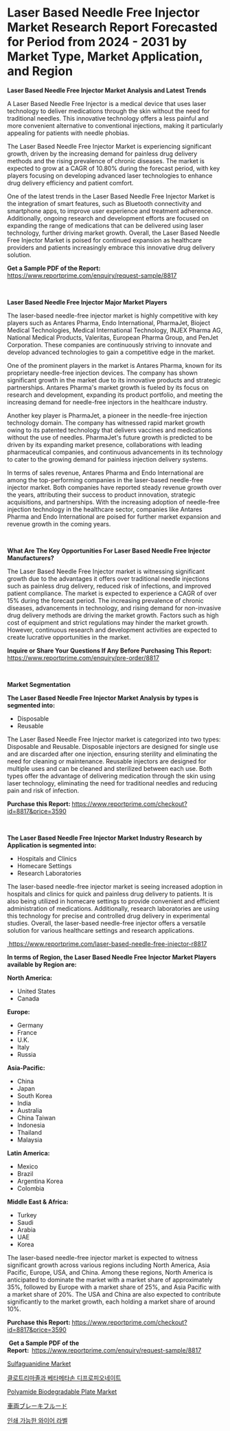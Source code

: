 <p><h1>Laser Based Needle Free Injector Market Research Report Forecasted for Period from 2024 -  2031 by Market Type, Market Application, and Region</h1></p><p><strong>Laser Based Needle Free Injector Market Analysis and Latest Trends</strong></p>
<p><p>A Laser Based Needle Free Injector is a medical device that uses laser technology to deliver medications through the skin without the need for traditional needles. This innovative technology offers a less painful and more convenient alternative to conventional injections, making it particularly appealing for patients with needle phobias.</p><p>The Laser Based Needle Free Injector Market is experiencing significant growth, driven by the increasing demand for painless drug delivery methods and the rising prevalence of chronic diseases. The market is expected to grow at a CAGR of 10.80% during the forecast period, with key players focusing on developing advanced laser technologies to enhance drug delivery efficiency and patient comfort.</p><p>One of the latest trends in the Laser Based Needle Free Injector Market is the integration of smart features, such as Bluetooth connectivity and smartphone apps, to improve user experience and treatment adherence. Additionally, ongoing research and development efforts are focused on expanding the range of medications that can be delivered using laser technology, further driving market growth. Overall, the Laser Based Needle Free Injector Market is poised for continued expansion as healthcare providers and patients increasingly embrace this innovative drug delivery solution.</p></p>
<p><strong>Get a Sample PDF of the Report:&nbsp;</strong> <a href="https://www.reportprime.com/enquiry/request-sample/8817">https://www.reportprime.com/enquiry/request-sample/8817</a></p>
<p>&nbsp;</p>
<p><strong>Laser Based Needle Free Injector Major Market Players</strong></p>
<p><p>The laser-based needle-free injector market is highly competitive with key players such as Antares Pharma, Endo International, PharmaJet, Bioject Medical Technologies, Medical International Technology, INJEX Pharma AG, National Medical Products, Valeritas, European Pharma Group, and PenJet Corporation. These companies are continuously striving to innovate and develop advanced technologies to gain a competitive edge in the market.</p><p>One of the prominent players in the market is Antares Pharma, known for its proprietary needle-free injection devices. The company has shown significant growth in the market due to its innovative products and strategic partnerships. Antares Pharma's market growth is fueled by its focus on research and development, expanding its product portfolio, and meeting the increasing demand for needle-free injectors in the healthcare industry. </p><p>Another key player is PharmaJet, a pioneer in the needle-free injection technology domain. The company has witnessed rapid market growth owing to its patented technology that delivers vaccines and medications without the use of needles. PharmaJet's future growth is predicted to be driven by its expanding market presence, collaborations with leading pharmaceutical companies, and continuous advancements in its technology to cater to the growing demand for painless injection delivery systems.</p><p>In terms of sales revenue, Antares Pharma and Endo International are among the top-performing companies in the laser-based needle-free injector market. Both companies have reported steady revenue growth over the years, attributing their success to product innovation, strategic acquisitions, and partnerships. With the increasing adoption of needle-free injection technology in the healthcare sector, companies like Antares Pharma and Endo International are poised for further market expansion and revenue growth in the coming years.</p></p>
<p>&nbsp;</p>
<p><strong>What Are The Key Opportunities For Laser Based Needle Free Injector Manufacturers?</strong></p>
<p><p>The Laser Based Needle Free Injector market is witnessing significant growth due to the advantages it offers over traditional needle injections such as painless drug delivery, reduced risk of infections, and improved patient compliance. The market is expected to experience a CAGR of over 15% during the forecast period. The increasing prevalence of chronic diseases, advancements in technology, and rising demand for non-invasive drug delivery methods are driving the market growth. Factors such as high cost of equipment and strict regulations may hinder the market growth. However, continuous research and development activities are expected to create lucrative opportunities in the market.</p></p>
<p><strong>Inquire or Share Your Questions If Any Before Purchasing This Report:</strong> <a href="https://www.reportprime.com/enquiry/pre-order/8817">https://www.reportprime.com/enquiry/pre-order/8817</a></p>
<p>&nbsp;</p>
<p><strong>Market Segmentation</strong></p>
<p><strong>The Laser Based Needle Free Injector Market Analysis by types is segmented into:</strong></p>
<p><ul><li>Disposable</li><li>Reusable</li></ul></p>
<p><p>The Laser Based Needle Free Injector market is categorized into two types: Disposable and Reusable. Disposable injectors are designed for single use and are discarded after one injection, ensuring sterility and eliminating the need for cleaning or maintenance. Reusable injectors are designed for multiple uses and can be cleaned and sterilized between each use. Both types offer the advantage of delivering medication through the skin using laser technology, eliminating the need for traditional needles and reducing pain and risk of infection.</p></p>
<p><strong>Purchase this Report:&nbsp;</strong><a href="https://www.reportprime.com/checkout?id=8817&price=3590">https://www.reportprime.com/checkout?id=8817&price=3590</a></p>
<p>&nbsp;</p>
<p><strong>The Laser Based Needle Free Injector Market Industry Research by Application is segmented into:</strong></p>
<p><ul><li>Hospitals and Clinics</li><li>Homecare Settings</li><li>Research Laboratories</li></ul></p>
<p><p>The laser-based needle-free injector market is seeing increased adoption in hospitals and clinics for quick and painless drug delivery to patients. It is also being utilized in homecare settings to provide convenient and efficient administration of medications. Additionally, research laboratories are using this technology for precise and controlled drug delivery in experimental studies. Overall, the laser-based needle-free injector offers a versatile solution for various healthcare settings and research applications.</p></p>
<p><a href="https://www.reportprime.com/laser-based-needle-free-injector-r8817">&nbsp;https://www.reportprime.com/laser-based-needle-free-injector-r8817</a></p>
<p><strong>In terms of Region, the Laser Based Needle Free Injector Market Players available by Region are:</strong></p>
<p>
    <p> <strong> North America: </strong>
        <ul>
            <li>United States</li>
            <li>Canada</li>
        </ul>
        </p> 
    <p> <strong> Europe: </strong>
        <ul>
            <li>Germany</li>
            <li>France</li>
            <li>U.K.</li>
            <li>Italy</li>
            <li>Russia</li>
        </ul>
        </p> 
    <p> <strong> Asia-Pacific: </strong>
        <ul>
            <li>China</li>
            <li>Japan</li>
            <li>South Korea</li>
            <li>India</li>
            <li>Australia</li>
            <li>China Taiwan</li>
            <li>Indonesia</li>
            <li>Thailand</li>
            <li>Malaysia</li>
        </ul>
        </p> 
    <p> <strong> Latin America: </strong>
        <ul>
            <li>Mexico</li>
            <li>Brazil</li>
            <li>Argentina Korea</li>
            <li>Colombia</li>
        </ul>
        </p> 
    <p> <strong> Middle East & Africa: </strong>
        <ul>
            <li>Turkey</li>
            <li>Saudi</li>
            <li>Arabia</li>
            <li>UAE</li>
            <li>Korea</li>
        </ul>
    </p>
    </p>
<p><p>The laser-based needle-free injector market is expected to witness significant growth across various regions including North America, Asia Pacific, Europe, USA, and China. Among these regions, North America is anticipated to dominate the market with a market share of approximately 35%, followed by Europe with a market share of 25%, and Asia Pacific with a market share of 20%. The USA and China are also expected to contribute significantly to the market growth, each holding a market share of around 10%.</p></p>
<p><strong>Purchase this Report: </strong><a href="https://www.reportprime.com/checkout?id=8817&price=3590">https://www.reportprime.com/checkout?id=8817&price=3590</a></p>
<p>&nbsp;<strong>Get a Sample PDF of the Report:&nbsp;&nbsp;</strong><a href="https://www.reportprime.com/enquiry/request-sample/8817">https://www.reportprime.com/enquiry/request-sample/8817</a></p>
<p><strong></strong></p>
<p><p><a href="https://issuu.com/reportprime-2/docs/sulfaguanidine-market-size-2030.pptx">Sulfaguanidine Market</a></p><p><a href="https://medium.com/@dunce678678/%ED%81%B4%EB%A1%9C%ED%8A%B8%EB%A6%AC%EB%A7%88%EC%A1%B8%EA%B3%BC-%EB%B2%A0%ED%83%80%EB%A9%94%ED%83%80%EC%86%90-%EB%94%94%ED%94%84%EB%A1%9C%ED%94%84%EB%A6%AC%EC%98%A8%EC%82%B0%EC%9D%98-%EC%8B%9C%EC%9E%A5-%EA%B7%9C%EB%AA%A8-%EC%8B%9C%EC%9E%A5-%EC%A0%84%EB%A7%9D-%EB%B0%8F-%EC%8B%9C%EC%9E%A5-%EC%98%88%EC%B8%A1-2024%EB%85%84%EB%B6%80%ED%84%B0-2031%EB%85%84-2be16476e2de">클로트리마졸과 베타메타손 디프로피오네이트</a></p><p><a href="https://github.com/irfadac/Market-Research-Report-List-2/blob/main/polyamide-biodegradable-plate-market.md">Polyamide Biodegradable Plate Market</a></p><p><a href="https://medium.com/@lonnierami89675202/%E8%BB%8A%E4%B8%A1%E7%94%A8%E3%83%96%E3%83%AC%E3%83%BC%E3%82%AD%E3%83%95%E3%83%AB%E3%83%BC%E3%83%89%E5%B8%82%E5%A0%B4-2031%E5%B9%B4%E3%81%BE%E3%81%A7%E3%81%AE%E6%88%90%E5%8A%9F%E3%81%97%E3%81%9F%E3%83%93%E3%82%B8%E3%83%8D%E3%82%B9%E6%88%A6%E7%95%A5%E3%81%AE%E9%8D%B5-d64f63667c4a">車両ブレーキフルード</a></p><p><a href="https://github.com/ZacharyScthmitt4465/Market-Research-Report-List-1/blob/main/787906221137.md">인쇄 가능한 와이어 라벨</a></p></p>